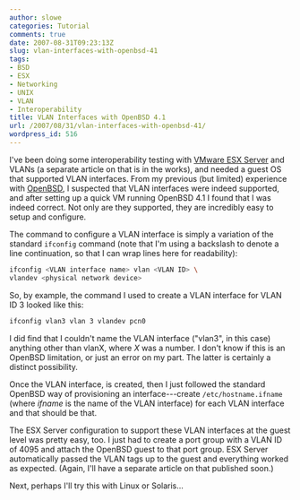```yaml
---
author: slowe
categories: Tutorial
comments: true
date: 2007-08-31T09:23:13Z
slug: vlan-interfaces-with-openbsd-41
tags:
- BSD
- ESX
- Networking
- UNIX
- VLAN
- Interoperability
title: VLAN Interfaces with OpenBSD 4.1
url: /2007/08/31/vlan-interfaces-with-openbsd-41/
wordpress_id: 516
---
```


I've been doing some interoperability testing with [VMware ESX Server](http://www.vmware.com/products/vi/esx/) and VLANs (a separate article on that is in the works), and needed a guest OS that supported VLAN interfaces. From my previous (but limited) experience with [OpenBSD](http://www.openbsd.org/), I suspected that VLAN interfaces were indeed supported, and after setting up a quick VM running OpenBSD 4.1 I found that I was indeed correct. Not only are they supported, they are incredibly easy to setup and configure.

The command to configure a VLAN interface is simply a variation of the standard `ifconfig` command (note that I'm using a backslash to denote a line continuation, so that I can wrap lines here for readability):

```bash
ifconfig <VLAN interface name> vlan <VLAN ID> \  
vlandev <physical network device>
```

So, by example, the command I used to create a VLAN interface for VLAN ID 3 looked like this:

```bash
ifconfig vlan3 vlan 3 vlandev pcn0
```

I did find that I couldn't name the VLAN interface ("vlan3", in this case) anything other than vlanX, where _X_ was a number. I don't know if this is an OpenBSD limitation, or just an error on my part. The latter is certainly a distinct possibility.

Once the VLAN interface, is created, then I just followed the standard OpenBSD way of provisioning an interface---create `/etc/hostname.ifname` (where _ifname_ is the name of the VLAN interface) for each VLAN interface and that should be that.

The ESX Server configuration to support these VLAN interfaces at the guest level was pretty easy, too. I just had to create a port group with a VLAN ID of 4095 and attach the OpenBSD guest to that port group. ESX Server automatically passed the VLAN tags up to the guest and everything worked as expected. (Again, I'll have a separate article on that published soon.)

Next, perhaps I'll try this with Linux or Solaris...
